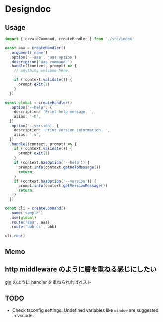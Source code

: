# Designdoc
## Usage
~~~ts
import { createCommand, createHandler } from './src/index'

const aaa = createHandler()
  .argument('name')
  .option('--aaa', 'aaa option')
  .description('aaa command.')
  .handle((context, prompt) => {
    // anything welcome here.

    if (!context.validate()) {
      prompt.exit(1)
    }
  })

const global = createHandler()
  .option('--help', {
    description: 'Print help message. ',
    alias: '-h',
  })
  .option('--version', {
    description: 'Print version information. ',
    alias: '-v',
  })
  .handle((context, prompt) => {
    if (!context.validate()) {
      prompt.exit(1)
    }
    if (context.hasOption('--help')) {
      prompt.info(context.getHelpMessage())
      return;
    }
    if (context.hasOption('--version')) {
      prompt.info(context.getVersionMessage())
      return;
    }
  })

const cli = createCommand()
  .name('sample')
  .use(global)
  .route('aaa', aaa)
  .route('bbb cc', bbb)

cli.run()
~~~

## Memo
## http middleware のように層を重ねる感じにしたい
[gin](https://github.com/gin-gonic/gin) のように handler を重ねられればベスト


## TODO
- Check tsconfig settings. Undefined variables like `window` are suggested in vscode.
